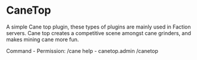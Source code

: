 # CaneTop
A simple Cane top plugin, these types of plugins are mainly used in Faction servers. Cane top creates a competitive scene amongst cane grinders, and makes mining cane more fun. 

Command - Permission:
/cane help - canetop.admin
/canetop 
